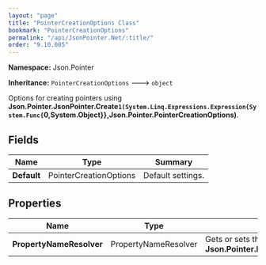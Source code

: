 ```yaml
---
layout: "page"
title: "PointerCreationOptions Class"
bookmark: "PointerCreationOptions"
permalink: "/api/JsonPointer.Net/:title/"
order: "9.10.005"
---
```

**Namespace:** Json.Pointer

**Inheritance:**
`PointerCreationOptions`
 🡒 
`object`

Options for creating pointers using **Json.Pointer.JsonPointer.Create``1(System.Linq.Expressions.Expression{System.Func{``0,System.Object}},Json.Pointer.PointerCreationOptions)**.

## Fields

| Name | Type | Summary |
|---|---|---|
| **Default** | PointerCreationOptions | Default settings. |

## Properties

| Name | Type | Summary |
|---|---|---|
| **PropertyNameResolver** | PropertyNameResolver | Gets or sets the property naming resolver.  Default is **Json.Pointer.PropertyNameResolvers.AsDeclared**. |

